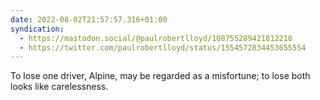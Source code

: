 ```yaml
---
date: 2022-08-02T21:57:57.316+01:00
syndication:
  - https://mastodon.social/@paulrobertlloyd/108755289421812218
  - https://twitter.com/paulrobertlloyd/status/1554572834453655554
---
```

To lose one driver, Alpine, may be regarded as a misfortune; to lose both looks like carelessness.
